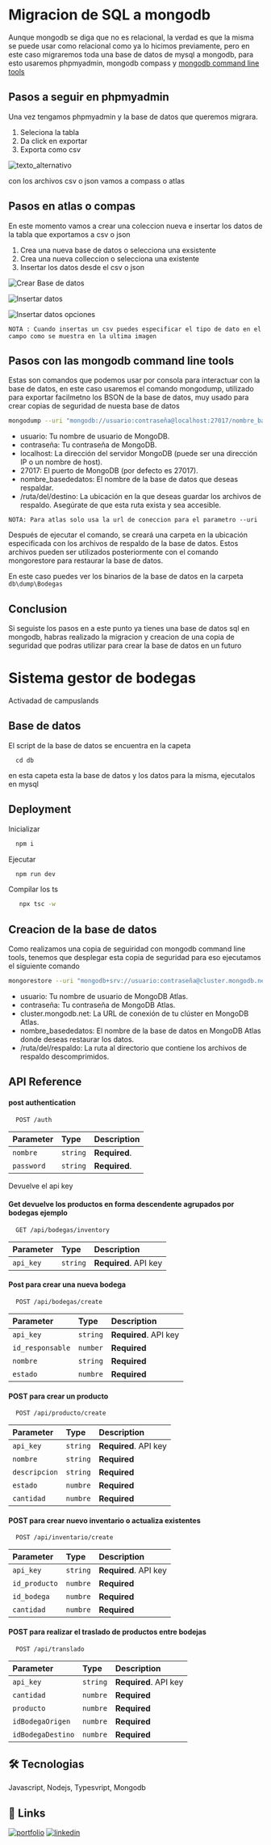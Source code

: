 # Migracion de SQL a mongodb

Aunque mongodb se diga que no es relacional, la verdad es que la misma se puede usar como relacional como ya lo hicimos previamente, pero en este caso migraremos toda una base de datos de mysql a mongodb, para esto usaremos phpmyadmin, mongodb compass y [mongodb command line tools](https://www.mongodb.com/docs/database-tools/)

## Pasos a seguir en phpmyadmin

Una vez tengamos phpmyadmin y la base de datos que queremos migrara.

1. Seleciona la tabla
2. Da click en exportar
3. Exporta como csv

![texto_alternativo](./doc/img/expor_csv.png)


con los archivos csv o json vamos a compass o atlas

## Pasos en atlas o compas 

En este momento vamos a crear una coleccion nueva e insertar los datos de la tabla que exportamos a csv o json

1. Crea una nueva base de datos o selecciona una exsistente
2. Crea una nueva colleccion o selecciona una existente
4. Insertar los datos desde el csv o json

![Crear Base de datos](./doc/img/Compass_Crear_base.png)

![Insertar datos](./doc/img/Insertar_data_compass.png)

![Insertar datos opciones](./doc/img/Opciones_de_Insercion.png)

`NOTA : Cuando insertas un csv puedes especificar el tipo de dato en el campo como se muestra en la ultima imagen`

## Pasos con las mongodb command line tools

Estas son comandos que podemos usar por consola para interactuar con la base de datos, en este caso usaremos el comando mongodump, utilizado para exportar facilmetno los BSON de la base de datos, muy usado para crear copias de seguridad de nuesta base de datos

```bash
mongodump --uri "mongodb://usuario:contraseña@localhost:27017/nombre_basededatos" -o ruta/del/destino
```

* usuario: Tu nombre de usuario de MongoDB.
* contraseña: Tu contraseña de MongoDB.
* localhost: La dirección del servidor MongoDB (puede ser una dirección IP o un nombre de host).
* 27017: El puerto de MongoDB (por defecto es 27017).
* nombre_basededatos: El nombre de la base de datos que deseas respaldar.
* /ruta/del/destino: La ubicación en la que deseas guardar los archivos de respaldo. Asegúrate de que esta ruta exista y sea accesible.

`NOTA: Para atlas solo usa la url de coneccion para el parametro --uri`

Después de ejecutar el comando, se creará una carpeta en la ubicación especificada con los archivos de respaldo de la base de datos. Estos archivos pueden ser utilizados posteriormente con el comando mongorestore para restaurar la base de datos.

En este caso puedes ver los binarios de la base de datos en la carpeta `db\dump\Bodegas`

## Conclusion

Si seguiste los pasos en a este punto ya tienes una base de datos sql en mongodb, habras realizado la migracion y creacion de una copia de seguridad que podras utilizar para crear la base de datos en un futuro

# Sistema gestor de bodegas

Activadad de campuslands


## Base de datos

El script de la base de datos se encuentra en la capeta

```shell
  cd db
```
en esta capeta esta la base de datos y los datos para la misma, ejecutalos en mysql
    
## Deployment

Inicializar

```bash
  npm i
```

Ejecutar

```bash
  npm run dev
```
Compilar los ts

```bash
   npx tsc -w
```

## Creacion de la base de datos

Como realizamos una copia de seguiridad con mongodb command line tools, tenemos que desplegar esta copia de seguridad para eso ejecutamos el siguiente comando

```bash
mongorestore --uri "mongodb+srv://usuario:contraseña@cluster.mongodb.net/nombre_basededatos" --drop /ruta/del/respaldo
```
* usuario: Tu nombre de usuario de MongoDB Atlas.
* contraseña: Tu contraseña de MongoDB Atlas.
* cluster.mongodb.net: La URL de conexión de tu clúster en MongoDB Atlas.
* nombre_basededatos: El nombre de la base de datos en MongoDB Atlas donde deseas restaurar los datos.
* /ruta/del/respaldo: La ruta al directorio que contiene los archivos de respaldo descomprimidos.


## API Reference

#### post authentication

```http
  POST /auth
```

| Parameter | Type     | Description                |
| :-------- | :------- | :------------------------- |
| `nombre` | `string` | **Required**.  |
| `password` | `string` | **Required**.  | 

Devuelve el api key

#### Get  devuelve los productos en forma descendente agrupados por bodegas ejemplo

```http
  GET /api/bodegas/inventory
```

| Parameter | Type     | Description                |
| :-------- | :------- | :------------------------- |
| `api_key` | `string` | **Required**. API key   | 



#### Post para crear una nueva bodega

```http
  POST /api/bodegas/create
```

| Parameter | Type     | Description                       |
| :-------- | :------- | :-------------------------------- |
| `api_key`      | `string` | **Required**. API key |
| `id_responsable` | `number`| **Required**|
| `nombre` | `string` | **Required** |
| `estado` | `numbre` | **Required** |


#### POST para crear un producto

```http
  POST /api/producto/create
```

| Parameter | Type     | Description                       |
| :-------- | :------- | :-------------------------------- |
| `api_key`      | `string` | **Required**. API key |
| `nombre` | `string`| **Required**|
| `descripcion` | `string` | **Required** |
| `estado` | `numbre` | **Required** |
| `cantidad` | `numbre` | **Required** |


#### POST para crear nuevo inventario o actualiza existentes

```http
  POST /api/inventario/create
```

| Parameter | Type     | Description                       |
| :-------- | :------- | :-------------------------------- |
| `api_key`      | `string` | **Required**. API key |
| `id_producto` | `numbre`| **Required**|
| `id_bodega` | `numbre` | **Required** |
| `cantidad` | `numbre` | **Required** |

#### POST para realizar el traslado de productos entre bodejas

```http
  POST /api/translado
```

| Parameter | Type     | Description                       |
| :-------- | :------- | :-------------------------------- |
| `api_key`      | `string` | **Required**. API key |
| `cantidad` | `numbre`| **Required**|
| `producto` | `numbre` | **Required** |
| `idBodegaOrigen` | `numbre` | **Required** |
| `idBodegaDestino` | `numbre` | **Required** |

## 🛠 Tecnologias
Javascript, Nodejs, Typesvript, Mongodb


## 🔗 Links
[![portfolio](https://img.shields.io/badge/my_portfolio-000?style=for-the-badge&logo=ko-fi&logoColor=white)](https://dannkol.github.io/portafolios/)
[![linkedin](https://img.shields.io/badge/linkedin-0A66C2?style=for-the-badge&logo=linkedin&logoColor=white)](https://www.linkedin.com/in/daniel-manosalva-000b98242)